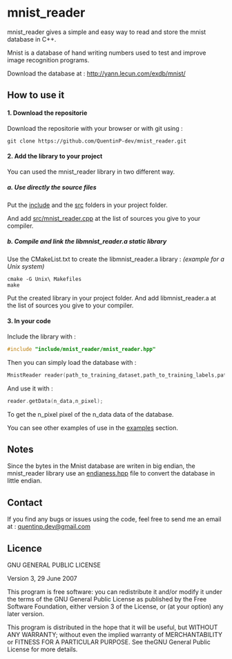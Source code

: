 # mnist_reader

mnist_reader gives a simple and easy way to read and store the mnist database in C++.

Mnist is a database of hand writing numbers used to test and improve image recognition programs.

Download the database at : http://yann.lecun.com/exdb/mnist/

## How to use it

#### 1. Download the repositorie

Download the repositorie with your browser or with git using :

```
git clone https://github.com/QuentinP-dev/mnist_reader.git
```

#### 2. Add the library to your project

You can used the mnist_reader library in two different way.

##### a. Use directly the source files

Put the [include](/include) and the [src](/src) folders in your project folder.

And add [src/mnist_reader.cpp](/src/mnist_reader.cpp) at the list of sources you give to your compiler.

##### b. Compile and link the libmnist_reader.a static library

Use the CMakeList.txt to create the libmnist_reader.a library :
*(example for a Unix system)*
```
cmake -G Unix\ Makefiles
make
```
Put the created library in your project folder.
And add libmnist_reader.a at the list of sources you give to your compiler.

#### 3. In your code

Include the library with :

```c++
#include "include/mnist_reader/mnist_reader.hpp"
```

Then you can simply load the database with :
```c++
MnistReader reader(path_to_training_dataset,path_to_training_labels,path_to_test_dataset,path_to_test_labels,true);
```

And use it with :
```c++
reader.getData(n_data,n_pixel);
```
To get the n_pixel pixel of the n_data data of the database.

You can see other examples of use in the [examples](examples/) section.

## Notes

Since the bytes in the Mnist database are writen in big endian, the mnist_reader library use an [endianess.hpp](/include/system/endianess.hpp) file to convert the database in little endian.

## Contact

If you find any bugs or issues using the code, feel free to send me an email at :
quentinp.dev@gmail.com

## Licence

GNU GENERAL PUBLIC LICENSE

Version 3, 29 June 2007

This program is free software: you can redistribute it and/or modify
it under the terms of the GNU General Public License as published by
the Free Software Foundation, either version 3 of the License, or
(at your option) any later version.

This program is distributed in the hope that it will be useful,
but WITHOUT ANY WARRANTY; without even the implied warranty of
MERCHANTABILITY or FITNESS FOR A PARTICULAR PURPOSE.
See theGNU General Public License for more details.
